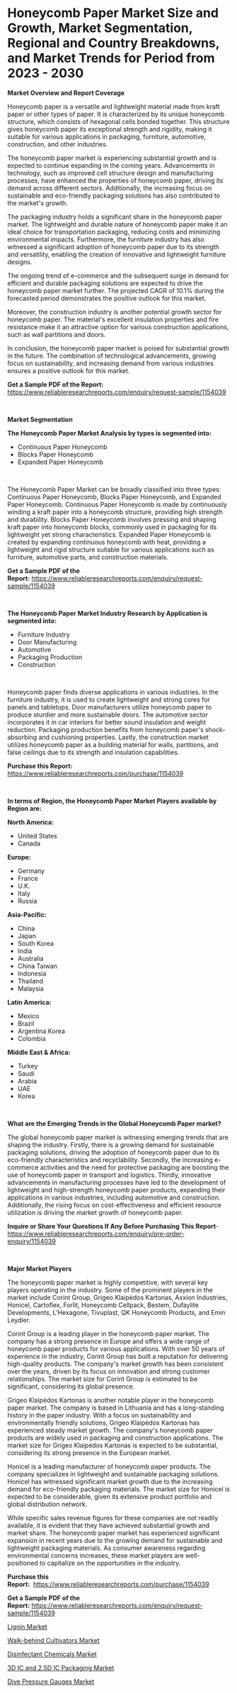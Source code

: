 <p><h1>Honeycomb Paper Market Size and Growth, Market Segmentation, Regional and Country Breakdowns, and Market Trends for Period from 2023 -  2030</h1></p><p><strong>Market Overview and Report Coverage</strong></p>
<p><p>Honeycomb paper is a versatile and lightweight material made from kraft paper or other types of paper. It is characterized by its unique honeycomb structure, which consists of hexagonal cells bonded together. This structure gives honeycomb paper its exceptional strength and rigidity, making it suitable for various applications in packaging, furniture, automotive, construction, and other industries.</p><p>The honeycomb paper market is experiencing substantial growth and is expected to continue expanding in the coming years. Advancements in technology, such as improved cell structure design and manufacturing processes, have enhanced the properties of honeycomb paper, driving its demand across different sectors. Additionally, the increasing focus on sustainable and eco-friendly packaging solutions has also contributed to the market's growth.</p><p>The packaging industry holds a significant share in the honeycomb paper market. The lightweight and durable nature of honeycomb paper make it an ideal choice for transportation packaging, reducing costs and minimizing environmental impacts. Furthermore, the furniture industry has also witnessed a significant adoption of honeycomb paper due to its strength and versatility, enabling the creation of innovative and lightweight furniture designs.</p><p>The ongoing trend of e-commerce and the subsequent surge in demand for efficient and durable packaging solutions are expected to drive the honeycomb paper market further. The projected CAGR of 10.1% during the forecasted period demonstrates the positive outlook for this market.</p><p>Moreover, the construction industry is another potential growth sector for honeycomb paper. The material's excellent insulation properties and fire resistance make it an attractive option for various construction applications, such as wall partitions and doors.</p><p>In conclusion, the honeycomb paper market is poised for substantial growth in the future. The combination of technological advancements, growing focus on sustainability, and increasing demand from various industries ensures a positive outlook for this market.</p></p>
<p><strong>Get a Sample PDF of the Report:</strong> <a href="https://www.reliableresearchreports.com/enquiry/request-sample/1154039">https://www.reliableresearchreports.com/enquiry/request-sample/1154039</a></p>
<p>&nbsp;</p>
<p><strong>Market Segmentation</strong></p>
<p><strong>The Honeycomb Paper Market Analysis by types is segmented into:</strong></p>
<p><ul><li>Continuous Paper Honeycomb</li><li>Blocks Paper Honeycomb</li><li>Expanded Paper Honeycomb</li></ul></p>
<p>&nbsp;</p>
<p><p>The Honeycomb Paper Market can be broadly classified into three types: Continuous Paper Honeycomb, Blocks Paper Honeycomb, and Expanded Paper Honeycomb. Continuous Paper Honeycomb is made by continuously winding a kraft paper into a honeycomb structure, providing high strength and durability. Blocks Paper Honeycomb involves pressing and shaping kraft paper into honeycomb blocks, commonly used in packaging for its lightweight yet strong characteristics. Expanded Paper Honeycomb is created by expanding continuous honeycomb with heat, providing a lightweight and rigid structure suitable for various applications such as furniture, automotive parts, and construction materials.</p></p>
<p><strong>Get a Sample PDF of the Report:</strong>&nbsp;<a href="https://www.reliableresearchreports.com/enquiry/request-sample/1154039">https://www.reliableresearchreports.com/enquiry/request-sample/1154039</a></p>
<p>&nbsp;</p>
<p><strong>The Honeycomb Paper Market Industry Research by Application is segmented into:</strong></p>
<p><ul><li>Furniture Industry</li><li>Door Manufacturing</li><li>Automotive</li><li>Packaging Production</li><li>Construction</li></ul></p>
<p>&nbsp;</p>
<p><p>Honeycomb paper finds diverse applications in various industries. In the furniture industry, it is used to create lightweight and strong cores for panels and tabletops. Door manufacturers utilize honeycomb paper to produce sturdier and more sustainable doors. The automotive sector incorporates it in car interiors for better sound insulation and weight reduction. Packaging production benefits from honeycomb paper's shock-absorbing and cushioning properties. Lastly, the construction market utilizes honeycomb paper as a building material for walls, partitions, and false ceilings due to its strength and insulation capabilities.</p></p>
<p><strong>Purchase this Report:</strong>&nbsp; <a href="https://www.reliableresearchreports.com/purchase/1154039">https://www.reliableresearchreports.com/purchase/1154039</a></p>
<p>&nbsp;</p>
<p><strong>In terms of Region, the Honeycomb Paper Market Players available by Region are:</strong></p>
<p>
    <p> <strong> North America: </strong>
        <ul>
            <li>United States</li>
            <li>Canada</li>
        </ul>
        </p> 
    <p> <strong> Europe: </strong>
        <ul>
            <li>Germany</li>
            <li>France</li>
            <li>U.K.</li>
            <li>Italy</li>
            <li>Russia</li>
        </ul>
        </p> 
    <p> <strong> Asia-Pacific: </strong>
        <ul>
            <li>China</li>
            <li>Japan</li>
            <li>South Korea</li>
            <li>India</li>
            <li>Australia</li>
            <li>China Taiwan</li>
            <li>Indonesia</li>
            <li>Thailand</li>
            <li>Malaysia</li>
        </ul>
        </p> 
    <p> <strong> Latin America: </strong>
        <ul>
            <li>Mexico</li>
            <li>Brazil</li>
            <li>Argentina Korea</li>
            <li>Colombia</li>
        </ul>
        </p> 
    <p> <strong> Middle East & Africa: </strong>
        <ul>
            <li>Turkey</li>
            <li>Saudi</li>
            <li>Arabia</li>
            <li>UAE</li>
            <li>Korea</li>
        </ul>
    </p>
    </p>
<p>&nbsp;</p>
<p><strong>What are the Emerging Trends in the Global Honeycomb Paper market?</strong></p>
<p><p>The global honeycomb paper market is witnessing emerging trends that are shaping the industry. Firstly, there is a growing demand for sustainable packaging solutions, driving the adoption of honeycomb paper due to its eco-friendly characteristics and recyclability. Secondly, the increasing e-commerce activities and the need for protective packaging are boosting the use of honeycomb paper in transport and logistics. Thirdly, innovative advancements in manufacturing processes have led to the development of lightweight and high-strength honeycomb paper products, expanding their applications in various industries, including automotive and construction. Additionally, the rising focus on cost-effectiveness and efficient resource utilization is driving the market growth of honeycomb paper.</p></p>
<p><strong>Inquire or Share Your Questions If Any Before Purchasing This Report</strong>- <a href="https://www.reliableresearchreports.com/enquiry/pre-order-enquiry/1154039">https://www.reliableresearchreports.com/enquiry/pre-order-enquiry/1154039</a></p>
<p>&nbsp;</p>
<p><strong>Major Market Players</strong></p>
<p><p>The honeycomb paper market is highly competitive, with several key players operating in the industry. Some of the prominent players in the market include Corint Group, Grigeo Klaipėdos Kartonas, Axxion Industries, Honicel, Cartoflex, Forlit, Honeycomb Cellpack, Bestem, Dufaylite Developments, L’Hexagone, Tivuplast, QK Honeycomb Products, and Emin Leydier.</p><p>Corint Group is a leading player in the honeycomb paper market. The company has a strong presence in Europe and offers a wide range of honeycomb paper products for various applications. With over 50 years of experience in the industry, Corint Group has built a reputation for delivering high-quality products. The company's market growth has been consistent over the years, driven by its focus on innovation and strong customer relationships. The market size for Corint Group is estimated to be significant, considering its global presence.</p><p>Grigeo Klaipėdos Kartonas is another notable player in the honeycomb paper market. The company is based in Lithuania and has a long-standing history in the paper industry. With a focus on sustainability and environmentally friendly solutions, Grigeo Klaipėdos Kartonas has experienced steady market growth. The company's honeycomb paper products are widely used in packaging and construction applications. The market size for Grigeo Klaipėdos Kartonas is expected to be substantial, considering its strong presence in the European market.</p><p>Honicel is a leading manufacturer of honeycomb paper products. The company specializes in lightweight and sustainable packaging solutions. Honicel has witnessed significant market growth due to the increasing demand for eco-friendly packaging materials. The market size for Honicel is expected to be considerable, given its extensive product portfolio and global distribution network.</p><p>While specific sales revenue figures for these companies are not readily available, it is evident that they have achieved substantial growth and market share. The honeycomb paper market has experienced significant expansion in recent years due to the growing demand for sustainable and lightweight packaging materials. As consumer awareness regarding environmental concerns increases, these market players are well-positioned to capitalize on the opportunities in the industry.</p></p>
<p><strong>Purchase this Report:</strong>&nbsp;&nbsp;<a href="https://www.reliableresearchreports.com/purchase/1154039">https://www.reliableresearchreports.com/purchase/1154039</a></p>
<p></p>
<p><strong>Get a Sample PDF of the Report:</strong>&nbsp;<a href="https://www.reliableresearchreports.com/enquiry/request-sample/1154039">https://www.reliableresearchreports.com/enquiry/request-sample/1154039</a></p>
<p><p><a href="https://github.com/gaydyna/Market-Research-Report-List-1/blob/main/lignin-market.md">Lignin Market</a></p><p><a href="https://medium.com/@pinkierau1998/walk-behind-cultivators-market-comprehensive-assessment-by-type-application-and-geography-6de3991f7bf9">Walk-behind Cultivators Market</a></p><p><a href="https://github.com/tamvrosiya/Market-Research-Report-List-1/blob/main/disinfectant-chemicals-market.md">Disinfectant Chemicals Market</a></p><p><a href="https://medium.com/@maeganbraun/3d-ic-and-2-5d-ic-packaging-market-insights-into-market-cagr-market-trends-and-growth-strategies-a2517258c138">3D IC and 2.5D IC Packaging Market</a></p><p><a href="https://medium.com/@lincolnfeil/dive-pressure-gauges-market-insights-into-market-cagr-market-trends-and-growth-strategies-9e0bb78a3137">Dive Pressure Gauges Market</a></p></p>